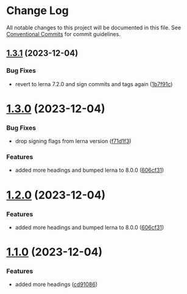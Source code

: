 # Change Log

All notable changes to this project will be documented in this file.
See [Conventional Commits](https://conventionalcommits.org) for commit guidelines.

## [1.3.1](https://github.com/ivml/lerna-repro/compare/first-project@1.3.0...first-project@1.3.1) (2023-12-04)


### Bug Fixes

* revert to lerna 7.2.0 and sign commits and tags again ([1b7f91c](https://github.com/ivml/lerna-repro/commit/1b7f91c4e57912407718d98d22855cd051b20f00))





# [1.3.0](https://github.com/ivml/lerna-repro/compare/first-project@1.1.0...first-project@1.3.0) (2023-12-04)


### Bug Fixes

* drop signing flags from lerna version ([f71d1f3](https://github.com/ivml/lerna-repro/commit/f71d1f33f55da45e3f61d640395f31eeb1a10982))


### Features

* added more headings and bumped lerna to 8.0.0 ([606cf31](https://github.com/ivml/lerna-repro/commit/606cf3123940e7f44de01d21ec9fd91af4f1c1f2))





# [1.2.0](https://github.com/ivml/lerna-repro/compare/first-project@1.1.0...first-project@1.2.0) (2023-12-04)


### Features

* added more headings and bumped lerna to 8.0.0 ([606cf31](https://github.com/ivml/lerna-repro/commit/606cf3123940e7f44de01d21ec9fd91af4f1c1f2))





# [1.1.0](https://github.com/ivml/lerna-repro/compare/first-project@1.0.0...first-project@1.1.0) (2023-12-04)


### Features

* added more headings ([cd91086](https://github.com/ivml/lerna-repro/commit/cd91086830cf4595cf7c83dd19d2d40a4865e0d1))
